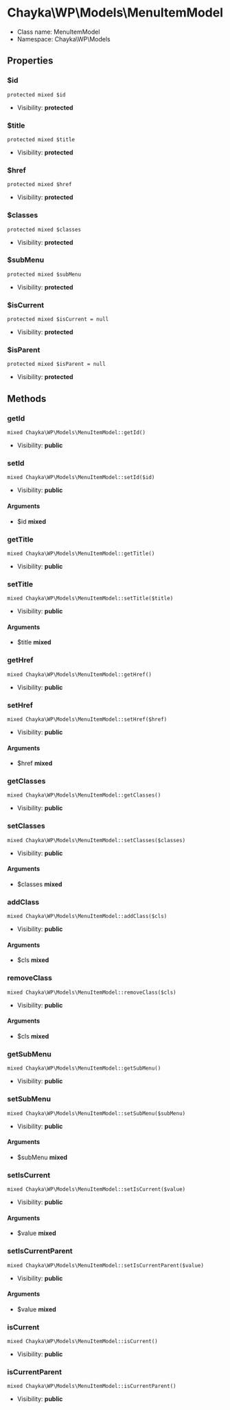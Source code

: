 Chayka\WP\Models\MenuItemModel
===============






* Class name: MenuItemModel
* Namespace: Chayka\WP\Models





Properties
----------


### $id

    protected mixed $id





* Visibility: **protected**


### $title

    protected mixed $title





* Visibility: **protected**


### $href

    protected mixed $href





* Visibility: **protected**


### $classes

    protected mixed $classes





* Visibility: **protected**


### $subMenu

    protected mixed $subMenu





* Visibility: **protected**


### $isCurrent

    protected mixed $isCurrent = null





* Visibility: **protected**


### $isParent

    protected mixed $isParent = null





* Visibility: **protected**


Methods
-------


### getId

    mixed Chayka\WP\Models\MenuItemModel::getId()





* Visibility: **public**




### setId

    mixed Chayka\WP\Models\MenuItemModel::setId($id)





* Visibility: **public**


#### Arguments
* $id **mixed**



### getTitle

    mixed Chayka\WP\Models\MenuItemModel::getTitle()





* Visibility: **public**




### setTitle

    mixed Chayka\WP\Models\MenuItemModel::setTitle($title)





* Visibility: **public**


#### Arguments
* $title **mixed**



### getHref

    mixed Chayka\WP\Models\MenuItemModel::getHref()





* Visibility: **public**




### setHref

    mixed Chayka\WP\Models\MenuItemModel::setHref($href)





* Visibility: **public**


#### Arguments
* $href **mixed**



### getClasses

    mixed Chayka\WP\Models\MenuItemModel::getClasses()





* Visibility: **public**




### setClasses

    mixed Chayka\WP\Models\MenuItemModel::setClasses($classes)





* Visibility: **public**


#### Arguments
* $classes **mixed**



### addClass

    mixed Chayka\WP\Models\MenuItemModel::addClass($cls)





* Visibility: **public**


#### Arguments
* $cls **mixed**



### removeClass

    mixed Chayka\WP\Models\MenuItemModel::removeClass($cls)





* Visibility: **public**


#### Arguments
* $cls **mixed**



### getSubMenu

    mixed Chayka\WP\Models\MenuItemModel::getSubMenu()





* Visibility: **public**




### setSubMenu

    mixed Chayka\WP\Models\MenuItemModel::setSubMenu($subMenu)





* Visibility: **public**


#### Arguments
* $subMenu **mixed**



### setIsCurrent

    mixed Chayka\WP\Models\MenuItemModel::setIsCurrent($value)





* Visibility: **public**


#### Arguments
* $value **mixed**



### setIsCurrentParent

    mixed Chayka\WP\Models\MenuItemModel::setIsCurrentParent($value)





* Visibility: **public**


#### Arguments
* $value **mixed**



### isCurrent

    mixed Chayka\WP\Models\MenuItemModel::isCurrent()





* Visibility: **public**




### isCurrentParent

    mixed Chayka\WP\Models\MenuItemModel::isCurrentParent()





* Visibility: **public**



